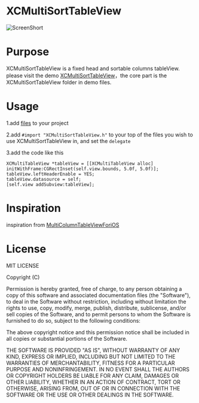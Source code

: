 XCMultiSortTableView
====================

![ScreenShort](https://raw.github.com/kingiol/XCMultiSortTableView/master/screenshot/screenShort.gif)

Purpose
=======

XCMultiSortTableView is a fixed head and sortable columns tableView.
please visit the demo [XCMultiSortTableView](https://github.com/kingiol/XCMultiSortTableView)，the core part is the XCMultiSortTableView folder in demo files.

Usage
=====

1.add [files](https://github.com/kingiol/XCMultiSortTableView/tree/master/XCMultiTableDemo/XCMultiSortTableView) to your project

2.add `#import "XCMultiSortTableView.h"` to your top of the files you wish to use XCMultiSortTableView in, and set the `delegate`

3.add the code like this
>
	XCMultiTableView *tableView = [[XCMultiTableView alloc] initWithFrame:CGRectInset(self.view.bounds, 5.0f, 5.0f)];
    tableView.leftHeaderEnable = YES;
    tableView.datasource = self;
    [self.view addSubview:tableView];

Inspiration
===========

inspiration from [MultiColumnTableViewForiOS](https://github.com/Xenofex/MultiColumnTableViewForiOS)

License
=======

MIT LICENSE

Copyright (C)

Permission is hereby granted, free of charge, to any person obtaining a copy of this software and associated documentation files (the "Software"), to deal in the Software without restriction, including without limitation the rights to use, copy, modify, merge, publish, distribute, sublicense, and/or sell copies of the Software, and to permit persons to whom the Software is furnished to do so, subject to the following conditions:

The above copyright notice and this permission notice shall be included in all copies or substantial portions of the Software.

THE SOFTWARE IS PROVIDED "AS IS", WITHOUT WARRANTY OF ANY KIND, EXPRESS OR IMPLIED, INCLUDING BUT NOT LIMITED TO THE WARRANTIES OF MERCHANTABILITY, FITNESS FOR A PARTICULAR PURPOSE AND NONINFRINGEMENT. IN NO EVENT SHALL THE AUTHORS OR COPYRIGHT HOLDERS BE LIABLE FOR ANY CLAIM, DAMAGES OR OTHER LIABILITY, WHETHER IN AN ACTION OF CONTRACT, TORT OR OTHERWISE, ARISING FROM, OUT OF OR IN CONNECTION WITH THE SOFTWARE OR THE USE OR OTHER DEALINGS IN THE SOFTWARE.

